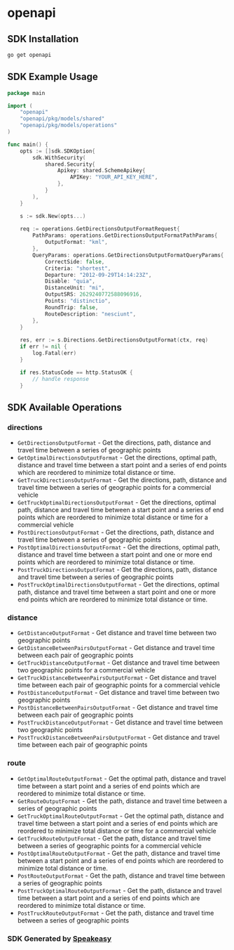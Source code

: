 # openapi

<!-- Start SDK Installation -->
## SDK Installation

```bash
go get openapi
```
<!-- End SDK Installation -->

## SDK Example Usage
<!-- Start SDK Example Usage -->
```go
package main

import (
    "openapi"
    "openapi/pkg/models/shared"
    "openapi/pkg/models/operations"
)

func main() {
    opts := []sdk.SDKOption{
        sdk.WithSecurity(
            shared.Security{
                Apikey: shared.SchemeApikey{
                    APIKey: "YOUR_API_KEY_HERE",
                },
            }
        ),
    }

    s := sdk.New(opts...)
    
    req := operations.GetDirectionsOutputFormatRequest{
        PathParams: operations.GetDirectionsOutputFormatPathParams{
            OutputFormat: "kml",
        },
        QueryParams: operations.GetDirectionsOutputFormatQueryParams{
            CorrectSide: false,
            Criteria: "shortest",
            Departure: "2012-09-29T14:14:23Z",
            Disable: "quia",
            DistanceUnit: "mi",
            OutputSRS: 2629240772588096916,
            Points: "distinctio",
            RoundTrip: false,
            RouteDescription: "nesciunt",
        },
    }
    
    res, err := s.Directions.GetDirectionsOutputFormat(ctx, req)
    if err != nil {
        log.Fatal(err)
    }

    if res.StatusCode == http.StatusOK {
        // handle response
    }
```
<!-- End SDK Example Usage -->

<!-- Start SDK Available Operations -->
## SDK Available Operations

### directions

* `GetDirectionsOutputFormat` - Get the directions, path, distance and travel time between a series of geographic points
* `GetOptimalDirectionsOutputFormat` - Get the directions, optimal path, distance and travel time between a start point and a series of end points which are reordered to minimize total distance or time.
* `GetTruckDirectionsOutputFormat` - Get the directions, path, distance and travel time between a series of geographic points for a commercial vehicle
* `GetTruckOptimalDirectionsOutputFormat` - Get the directions, optimal path, distance and travel time between a start point and a series of end points which are reordered to minimize total distance or time for a commercial vehicle
* `PostDirectionsOutputFormat` - Get the directions, path, distance and travel time between a series of geographic points
* `PostOptimalDirectionsOutputFormat` - Get the directions, optimal path, distance and travel time between a start point and one or more end points which are reordered to minimize total distance or time.
* `PostTruckDirectionsOutputFormat` - Get the directions, path, distance and travel time between a series of geographic points
* `PostTruckOptimalDirectionsOutputFormat` - Get the directions, optimal path, distance and travel time between a start point and one or more end points which are reordered to minimize total distance or time.

### distance

* `GetDistanceOutputFormat` - Get distance and travel time between two geographic points
* `GetDistanceBetweenPairsOutputFormat` - Get distance and travel time between each pair of geographic points
* `GetTruckDistanceOutputFormat` - Get distance and travel time between two geographic points for a commercial vehicle
* `GetTruckDistanceBetweenPairsOutputFormat` - Get distance and travel time between each pair of geographic points for a commercial vehicle
* `PostDistanceOutputFormat` - Get distance and travel time between two geographic points
* `PostDistanceBetweenPairsOutputFormat` - Get distance and travel time between each pair of geographic points
* `PostTruckDistanceOutputFormat` - Get distance and travel time between two geographic points
* `PostTruckDistanceBetweenPairsOutputFormat` - Get distance and travel time between each pair of geographic points

### route

* `GetOptimalRouteOutputFormat` - Get the optimal path, distance and travel time between a start point and a series of end points which are reordered to minimize total distance or time.
* `GetRouteOutputFormat` - Get the path, distance and travel time between a series of geographic points
* `GetTruckOptimalRouteOutputFormat` - Get the optimal path, distance and travel time between a start point and a series of end points which are reordered to minimize total distance or time for a commercial vehicle
* `GetTruckRouteOutputFormat` - Get the path, distance and travel time between a series of geographic points for a commercial vehicle
* `PostOptimalRouteOutputFormat` - Get the path, distance and travel time between a start point and a series of end points which are reordered to minimize total distance or time.
* `PostRouteOutputFormat` - Get the path, distance and travel time between a series of geographic points
* `PostTruckOptimalRouteOutputFormat` - Get the path, distance and travel time between a start point and a series of end points which are reordered to minimize total distance or time.
* `PostTruckRouteOutputFormat` - Get the path, distance and travel time between a series of geographic points

<!-- End SDK Available Operations -->

### SDK Generated by [Speakeasy](https://docs.speakeasyapi.dev/docs/using-speakeasy/client-sdks)
